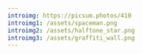 ```yaml
---
introimg: https://picsum.photos/410
introimg1: /assets/spaceman.png
introimg2: /assets/halftone_star.png
introimg3: /assets/graffiti_wall.png
---
```

